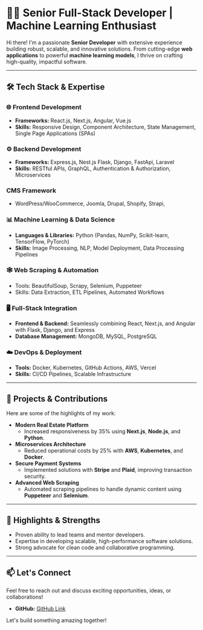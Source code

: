 # 👨‍💻 Senior Full-Stack Developer | Machine Learning Enthusiast

Hi there! I'm a passionate **Senior Developer** with extensive experience building robust, scalable, and innovative solutions. From cutting-edge **web applications** to powerful **machine learning models**, I thrive on crafting high-quality, impactful software.

---

## 🛠️ Tech Stack & Expertise

### 🌐 **Frontend Development**
- **Frameworks:** React.js, Next.js, Angular, Vue.js  
- **Skills:** Responsive Design, Component Architecture, State Management, Single Page Applications (SPAs)  

### ⚙️ **Backend Development**
- **Frameworks:** Express.js, Nest.js Flask, Django, FastApi, Laravel  
- **Skills:** RESTful APIs, GraphQL, Authentication & Authorization, Microservices

### **CMS Framework**
- WordPress/WooCommerce, Joomla, Drupal, Shopify, Strapi, 

### 📊 **Machine Learning & Data Science**
- **Languages & Libraries:** Python (Pandas, NumPy, Scikit-learn, TensorFlow, PyTorch)  
- **Skills:** Image Processing, NLP, Model Deployment, Data Processing Pipelines  

### 🕸️ **Web Scraping & Automation**
- Tools: BeautifulSoup, Scrapy, Selenium, Puppeteer  
- Skills: Data Extraction, ETL Pipelines, Automated Workflows  

### 🖥️ **Full-Stack Integration**
- **Frontend & Backend:** Seamlessly combining React, Next.js, and Angular with Flask, Django, and Express  
- **Database Management:** MongoDB, MySQL, PostgreSQL  

### ☁️ **DevOps & Deployment**
- **Tools:** Docker, Kubernetes, GitHub Actions, AWS, Vercel  
- **Skills:** CI/CD Pipelines, Scalable Infrastructure  

---

## 🚀 Projects & Contributions
Here are some of the highlights of my work:  
- **Modern Real Estate Platform**  
  - Increased responsiveness by 35% using **Next.js**, **Node.js**, and **Python**.  
- **Microservices Architecture**  
  - Reduced operational costs by 25% with **AWS**, **Kubernetes**, and **Docker**.  
- **Secure Payment Systems**  
  - Implemented solutions with **Stripe** and **Plaid**, improving transaction security.  
- **Advanced Web Scraping**  
  - Automated scraping pipelines to handle dynamic content using **Puppeteer** and **Selenium**.  

---

## 🌟 Highlights & Strengths
- Proven ability to lead teams and mentor developers.  
- Expertise in developing scalable, high-performance software solutions.  
- Strong advocate for clean code and collaborative programming.  

---

## 📫 Let's Connect
Feel free to reach out and discuss exciting opportunities, ideas, or collaborations!  

- **GitHub:** [GitHub Link](https://github.com/topdev126) 

Let's build something amazing together!  
